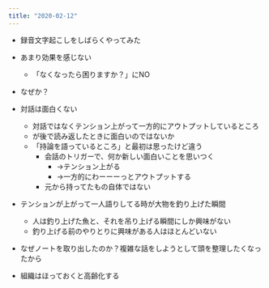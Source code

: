 ```yaml
---
title: "2020-02-12"
---
```


- 録音文字起こしをしばらくやってみた
- あまり効果を感じない
    - 「なくなったら困りますか？」にNO
- なぜか？
- 対話は面白くない
    - 対話ではなくテンション上がって一方的にアウトプットしているところ
    - が後で読み返したときに面白いのではないか
    - 「持論を語っているところ」と最初は思ったけど違う
        - 会話のトリガーで、何か新しい面白いことを思いつく
            - →テンション上がる
            - →一方的にわーーーっとアウトプットする
        - 元から持ってたもの自体ではない
- テンションが上がって一人語りしてる時が大物を釣り上げた瞬間
    - 人は釣り上げた魚と、それを吊り上げる瞬間にしか興味がない
    - 釣り上げる前のやりとりに興味がある人はほとんどいない

- なぜノートを取り出したのか？複雑な話をしようとして頭を整理したくなったから
- 組織はほっておくと高齢化する
